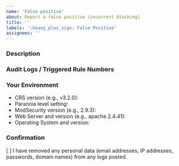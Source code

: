 ```yaml
---
name: 'False positive'
about: Report a false positive (incorrect blocking)
title: ''
labels: ':heavy_plus_sign: False Positive'
assignees: ''
---
```

<!-- 
For help and support please go here:
- https://security.stackexchange.com/questions/tagged/owasp-crs

Ask general usage questions and participate in discussions on the CRS:
- https://groups.google.com/a/owasp.org/forum/#!forum/modsecurity-core-rule-set-project
-->

### Description

<!-- Please provide a copy of the audit log entry. You can usually -->
<!-- find this at /var/log/modsec_audit.log. -->
<!-- Include any relevant CVEs or research links. -->

### Audit Logs / Triggered Rule Numbers

<!-- Everything you can provide about a blocked request/response -->
<!-- or, at least, a list of triggered CRS rule numbers. -->

### Your Environment

<!-- Include as many relevant details about the environment you -->
<!-- experienced the bug in: -->

* CRS version (e.g., v3.2.0):
* Paranoia level setting:
* ModSecurity version (e.g., 2.9.3):
* Web Server and version (e.g., apache 2.4.41):
* Operating System and version:

### Confirmation

[ ] I have removed any personal data (email addresses, IP addresses,
    passwords, domain names) from any logs posted.
